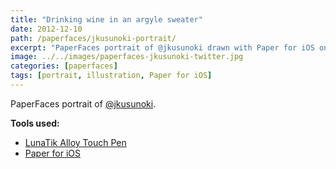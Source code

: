 ```yaml
---
title: "Drinking wine in an argyle sweater"
date: 2012-12-10
path: /paperfaces/jkusunoki-portrait/
excerpt: "PaperFaces portrait of @jkusunoki drawn with Paper for iOS on an iPad."
image: ../../images/paperfaces-jkusunoki-twitter.jpg
categories: [paperfaces]
tags: [portrait, illustration, Paper for iOS]
---
```


PaperFaces portrait of [@jkusunoki](https://twitter.com/jkusunoki).

**Tools used:**

- [LunaTik Alloy Touch Pen](https://www.amazon.com/gp/product/B00821TR7G/ref=as_li_ss_tl?ie=UTF8&tag=mademist-20&linkCode=as2&camp=1789&creative=390957&creativeASIN=B00821TR7G)
- [Paper for iOS](https://paper.bywetransfer.com/)

